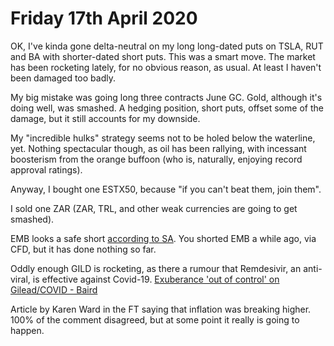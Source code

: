 # Friday 17th April 2020

OK, I've kinda gone delta-neutral on my long long-dated puts on TSLA, RUT and BA with shorter-dated short puts.
This was a smart move. 
The market has been rocketing lately, for no obvious reason, as usual.
At least I haven't been damaged too badly.

My big mistake was going long three contracts June GC.
Gold, although it's doing well, was smashed.
A hedging position, short puts, offset some of the damage, but it still accounts for my downside.

My "incredible hulks" strategy seems not to be holed below the waterline, yet. Nothing spectacular though, 
as oil has been rallying, with incessant boosterism from the orange buffoon
(who is, naturally, enjoying record approval ratings).

Anyway, I bought one ESTX50, because "if you can't beat them, join them".

I sold one ZAR (ZAR, TRL, and other weak currencies are going to get smashed).

EMB looks a safe short [according to SA](https://seekingalpha.com/article/4338000-emb-emerging-market-junk-bonds-sow-seeds-of-next-financial-crisis?utm_medium=email&utm_source=seeking_alpha&mail_subject=wingcapital-investments-emb-emerging-market-junk-bonds-could-sow-the-seeds-of-the-next-financial-crisis&utm_campaign=rta-author-article&utm_content=link-0). 
You shorted EMB a while ago, via CFD, but it has done nothing so far.

Oddly enough GILD is rocketing, as there a rumour that Remdesivir, an anti-viral, is effective against Covid-19. 
[Exuberance 'out of control' on Gilead/COVID - Baird](https://seekingalpha.com/news/3561615-exuberance-out-of-control-on-gilead-covid-baird )

Article by Karen Ward in the FT saying that inflation was breaking higher. 
100% of the comment disagreed, but at some point it really is going to happen.





